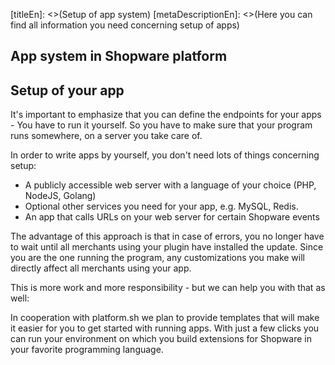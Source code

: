 [titleEn]: <>(Setup of app system)
[metaDescriptionEn]: <>(Here you can find all information you need concerning setup of apps)

## App system in Shopware platform

## Setup of your app

It's important to emphasize that you can define the endpoints for your apps - You have to run it yourself. 
So you have to make sure that your program runs somewhere, on a server you take care of. 

In order to write apps by yourself, you don't need lots of things concerning setup:
 
* A publicly accessible web server with a language of your choice (PHP, NodeJS, Golang)
* Optional other services you need for your app, e.g. MySQL, Redis. 
* An app that calls URLs on your web server for certain Shopware events
 
The advantage of this approach is that in case of errors, you no longer have to wait until all 
merchants using your plugin have installed the update. Since you are the one running the program, any 
customizations you make will directly affect all merchants using your app.

This is more work and more responsibility - but we can help you with that as well: 

In cooperation with platform.sh we plan to provide templates that will make it easier for you to get started 
with running apps. With just a few clicks you can run your environment on which you build extensions 
for Shopware in your favorite programming language.
